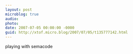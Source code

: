 ```yaml
---
layout: post
microblog: true
audio: 
photo: 
date: 2007-07-05 00:00:00 -0000
guid: http://xtof.micro.blog/2007/07/05/t135777142.html
---
```

playing with semacode

